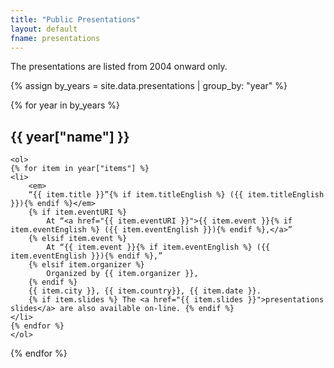 ```yaml
---
title: "Public Presentations"
layout: default
fname: presentations
---
```


The presentations are listed from 2004 onward only.

<div>
{% assign by_years = site.data.presentations | group_by: "year" %}

{% for year in by_years %}
    <h2>{{ year["name"] }} </h2>

    <ol>
    {% for item in year["items"] %}
    <li>
        <em>
        “{{ item.title }}”{% if item.titleEnglish %} ({{ item.titleEnglish }}){% endif %}</em>
        {% if item.eventURI %}
            At “<a href="{{ item.eventURI }}">{{ item.event }}{% if item.eventEnglish %} ({{ item.eventEnglish }}){% endif %},</a>”
        {% elsif item.event %}
            At “{{ item.event }}{% if item.eventEnglish %} ({{ item.eventEnglish }}){% endif %},”
        {% elsif item.organizer %}
            Organized by {{ item.organizer }},
        {% endif %}
        {{ item.city }}, {{ item.country}}, {{ item.date }}.
        {% if item.slides %} The <a href="{{ item.slides }}">presentations slides</a> are also available on-line. {% endif %}
    </li>
    {% endfor %}
    </ol>
{% endfor %}
</div>
